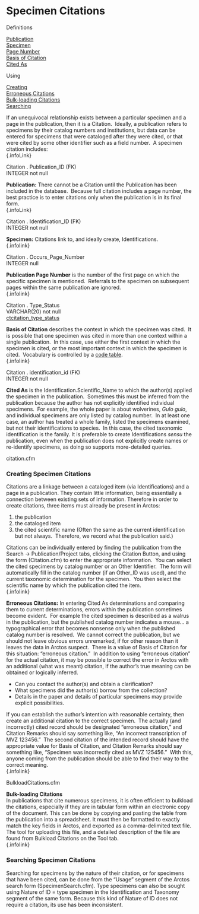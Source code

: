 # Specimen Citations

<div class="entry-content">

<div class="anchors">

<div class="anchortitle">

Definitions

</div>

[Publication](#publication_id)\
[Specimen](#collection_object)\
[Page Number](#occurs_page_number)\
[Basis of Citation](#citation_type)\
[Cited As](#cited_as_taxon)

<div class="anchortitle">

Using

</div>

[Creating](#create_cite)\
[Erroneous Citations](#erroneous_citation)\
[Bulk-loading Citations](#bulkload_citations)\
[Searching](#search_cite)

</div>

If an unequivocal relationship exists between a particular specimen and
a page in the publication, then it is a Citation.  Ideally, a
publication refers to specimens by their catalog numbers and
institutions, but data can be entered for specimens that were cataloged
after they were cited, or that were cited by some other identifier such
as a field number.  A specimen citation includes:\
[](){.infoLink}

<div class="fldDef">

Citation . Publication\_ID (FK)\
INTEGER not null

</div>

**Publication:** There cannot be a Citation until the Publication has
been included in the database.  Because full citation includes a page
number, the best practice is to enter citations only when the
publication is in its final form.\
[](){.infoLink}

<div class="fldDef">

Citation . Identification\_ID (FK)\
INTEGER not null

</div>

**Specimen:** Citations link to, and ideally create, Identifications.\
[](){.infolink}

<div class="fldDef">

Citation . Occurs\_Page\_Number\
INTEGER null

</div>

**Publication Page Number** is the number of the first page on which the
specific specimen is mentioned.  Referrals to the specimen on subsequent
pages within the same publication are ignored.\
[](#top){.infolink}

<div class="fldDef">

Citation . Type\_Status\
VARCHAR(20) not null\
[ctcitation\_type\_status](http://arctos.database.museum/info/ctDocumentation.cfm?table=ctcitation_type_status)

</div>

**Basis of Citation** describes the context in which the specimen was
cited.  It is possible that one specimen was cited in more than one
context within a single publication.  In this case, use either the first
context in which the specimen is cited, or the most important context in
which the specimen is cited.  Vocabulary is controlled by a [code
table](http://arctos.database.museum/info/ctDocumentation.cfm?table=ctcitation_type_status).\
[](){.infolink}

<div class="fldDef">

Citation . identification\_id (FK)\
INTEGER not null

</div>

**Cited As** is the Identification.Scientific\_Name to which the
author(s) applied the specimen in the publication.  Sometimes this must
be inferred from the publication because the author has not explicitly
identified individual specimens.  For example, the whole paper is about
wolverines, *Gulo gulo*, and individual specimens are only listed by
catalog number.  In at least one case, an author has treated a whole
family, listed the specimens examined, but not their identifications to
species.  In this case, the cited taxonomic identification is the
family. It is preferable to create Identifications *sensu* the
publication, even when the publication does not explicitly create names
or re-identify specimens, as doing so supports more-detailed queries.

<div class="fldDef">

citation.cfm

</div>

### **Creating Specimen Citations**

Citations are a linkage between a cataloged item (via Identifications)
and a page in a publication. They contain little information, being
essentially a connection between existing sets of information. Therefore
in order to create citations, three items must already be present in
Arctos:

1.  the publication
2.  the cataloged item
3.  the cited scientific name (Often the same as the current
    identification but not always.  Therefore, we record what the
    publication said.)

Citations can be individually entered by finding the publication from
the Search -&gt; Publication/Project tabs, clicking the Citation Button,
and using the form (Citation.cfm) to enter the appropriate information. 
You can select the cited specimens by catalog number or an Other
Identifier.  The form will automatically fill in the catalog number (if
an Other\_ID was used), and the current taxonomic determination for the
specimen.  You then select the scientific name by which the publication
cited the item.\
[](){.infolink}

**Erroneous Citations:** In entering Cited As determinations and
comparing them to current determinations, errors within the publication
sometimes become evident.  For example the cited specimen is described
as a walrus in the publication, but the published catalog number
indicates a mouse… a typographical error that becomes nonsense only when
the published catalog number is resolved.  We cannot correct the
publication, but we should not leave obvious errors unremarked, if for
other reason than it leaves the data in Arctos suspect.  There is a
value of Basis of Citation for this situation: “erroneous citation.”  In
addition to using “erroneous citation” for the actual citation, it may
be possible to correct the error in Arctos with an additional (what was
meant) citation, if the author’s true meaning can be obtained or
logically inferred.

-   Can you contact the author(s) and obtain a clarification?
-   What specimens did the author(s) borrow from the collection?
-   Details in the paper and details of particular specimens may provide
    explicit possibilities.

If you can establish the author’s intention with reasonable certainty,
then create an additional citation to the correct specimen.  The
actually (and incorrectly) cited record should be designated “erroneous
citation,” and Citation Remarks should say something like, “An incorrect
transcription of MVZ 123456.”  The second citation of the intended
record should have the appropriate value for Basis of Citation, and
Citation Remarks should say something like, “Specimen was incorrectly
cited as MVZ 125456.”  With this, anyone coming from the publication
should be able to find their way to the correct meaning.\
[](){.infolink}

<div class="fldDef">

BulkloadCitations.cfm

</div>

**Bulk-loading Citations**\
In publications that cite numerous specimens, it is often efficient to
bulkload the citations, especially if they are in tabular form within an
electronic copy of the document. This can be done by copying and pasting
the table from the publication into a spreadsheet. It must then be
formatted to exactly match the key fields in Arctos, and exported as a
comma-delimited text file. The tool for uploading this file, and a
detailed description of the file are found from Bulkload Citations on
the Tool tab.\
[](#top){.infolink}

### **Searching Specimen Citations**

Searching for specimens by the nature of their citation, or for
specimens that have been cited, can be done from the “Usage” segment of
the Arctos search form (SpecimenSearch.cfm). Type specimens can also be
sought using Nature of ID = type specimen in the Identification and
Taxonomy segment of the same form. Because this kind of Nature of ID
does not require a citation, its use has been inconsistent.
